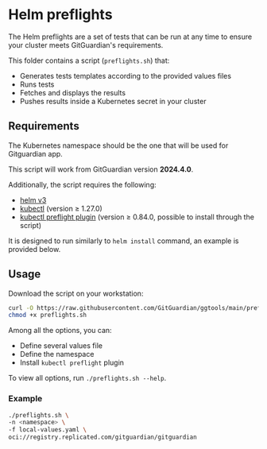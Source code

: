 # Helm preflights

The Helm preflights are a set of tests that can be run at any time to ensure your cluster meets GitGuardian's requirements.

This folder contains a script (`preflights.sh`) that:
- Generates tests templates according to the provided values files
- Runs tests
- Fetches and displays the results
- Pushes results inside a Kubernetes secret in your cluster

## Requirements

The Kubernetes namespace should be the one that will be used for Gitguardian app.

This script will work from GitGuardian version **2024.4.0**.

Additionally, the script requires the following:
- [helm v3](https://helm.sh/docs/intro/install/)
- [kubectl](https://kubernetes.io/docs/tasks/tools/#kubectl) (version ≥ 1.27.0)
- [kubectl preflight plugin](https://troubleshoot.sh/docs/#installation) (version ≥ 0.84.0, possible to install through the script)

It is designed to run similarly to `helm install` command, an example is provided below.

## Usage

Download the script on your workstation:
```bash
curl -O https://raw.githubusercontent.com/GitGuardian/ggtools/main/preflights-helm/helm-preflights/preflights.sh
chmod +x preflights.sh 
```

Among all the options, you can:
- Define several values file
- Define the namespace
- Install `kubectl preflight` plugin

To view all options, run `./preflights.sh --help`.

### Example

```bash
./preflights.sh \
-n <namespace> \
-f local-values.yaml \
oci://registry.replicated.com/gitguardian/gitguardian
```
